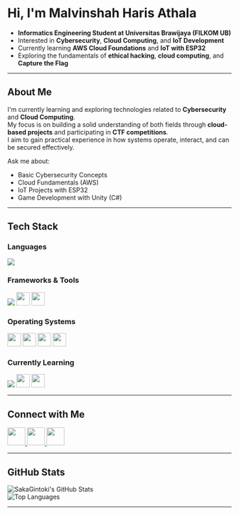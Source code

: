 #  Hi, I'm Malvinshah Haris Athala  

- **Informatics Engineering Student at Universitas Brawijaya (FILKOM UB)**  
- Interested in **Cybersecurity**, **Cloud Computing**, and **IoT Development**  
- Currently learning **AWS Cloud Foundations** and **IoT with ESP32**  
- Exploring the fundamentals of **ethical hacking**, **cloud computing**, and **Capture the Flag**

---

## About Me  

I'm currently learning and exploring technologies related to **Cybersecurity** and **Cloud Computing**.  
My focus is on building a solid understanding of both fields through **cloud-based projects** and participating in **CTF competitions**.  
I aim to gain practical experience in how systems operate, interact, and can be secured effectively.

Ask me about:  
- Basic Cybersecurity Concepts  
- Cloud Fundamentals (AWS)  
- IoT Projects with ESP32  
- Game Development with Unity (C#)  

---

## Tech Stack  

### Languages  
<p>
  <img src="https://skillicons.dev/icons?i=python,kotlin,js,php,cs,cpp" />
</p>

### Frameworks & Tools  
<p>
  <img src="https://skillicons.dev/icons?i=laravel,vue,tailwind,docker,firebase,unity,git,linux" />
  <img src="https://img.shields.io/badge/Wazuh-005C99?logo=wazuh&logoColor=white&style=for-the-badge" height="30" />
  <img src="https://img.shields.io/badge/Metasploit-2C2C2C?logo=metasploit&logoColor=white&style=for-the-badge" height="30" />
</p>

### Operating Systems  
<p>
  <img src="https://img.shields.io/badge/Arch_Linux-1793D1?logo=archlinux&logoColor=white&style=for-the-badge" height="30" />
  <img src="https://img.shields.io/badge/Kali_Linux-557C94?logo=kalilinux&logoColor=white&style=for-the-badge" height="30" />
  <img src="https://img.shields.io/badge/Rocky_Linux-10B981?logo=rockylinux&logoColor=white&style=for-the-badge" height="30" />
  <img src="https://img.shields.io/badge/Linux_Mint-87CF3E?logo=linuxmint&logoColor=white&style=for-the-badge" height="30" />
</p>

### Currently Learning  
<p>
  <img src="https://skillicons.dev/icons?i=aws" />
  <img src="https://img.shields.io/badge/IoT_ESP32-00979D?logo=espressif&logoColor=white&style=for-the-badge" height="30" />
  <img src="https://img.shields.io/badge/Cybersecurity-FB542B?logo=hackthebox&logoColor=white&style=for-the-badge" height="30" />
</p>

---

## Connect with Me  

<p align="left">
  <a href="https://github.com/SakaGintoki">
    <img src="https://skillicons.dev/icons?i=github" height="40" />
  </a>
  <a href="https://linkedin.com/in/yourusername">
    <img src="https://skillicons.dev/icons?i=linkedin" height="40" />
  </a>
  <a href="mailto:your.email@example.com">
    <img src="https://skillicons.dev/icons?i=gmail" height="40" />
  </a>
</p>

---

## GitHub Stats  

![SakaGintoki's GitHub Stats](https://github-readme-stats.vercel.app/api?username=SakaGintoki&show_icons=true&theme=tokyonight)  
![Top Languages](https://github-readme-stats.vercel.app/api/top-langs/?username=SakaGintoki&layout=compact&theme=tokyonight)

---
